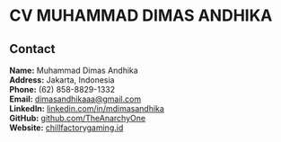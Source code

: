 # CV MUHAMMAD DIMAS ANDHIKA

## Contact
**Name:** Muhammad Dimas Andhika <br>
**Address:** Jakarta, Indonesia <br>
**Phone:** (62) 858-8829-1332  <br>
**Email:** dimasandhikaaa@gmail.com  
**LinkedIn:** [linkedin.com/in/mdimasandhika](https://www.linkedin.com/in/mdimasandhika/)  
**GitHub:** [github.com/TheAnarchyOne](https://github.com/TheAnarchyOne) <br>
**Website:** [chillfactorygaming.id](https://www.chillfactorygaming.id/) 
